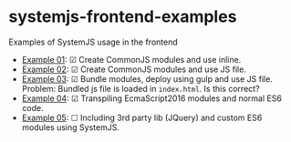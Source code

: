 # systemjs-frontend-examples
Examples of SystemJS usage in the frontend

- [Example 01](example01/README.md): &#9745; Create CommonJS modules and use inline.
- [Example 02](example02/README.md): &#9745; Create CommonJS modules and use JS file.
- [Example 03](example03/README.md): &#9745; Bundle modules, deploy using gulp and use JS file. Problem: Bundled js file is loaded in `index.html`. Is this correct?
- [Example 04](example04/README.md): &#9745; Transpiling EcmaScript2016 modules and normal ES6 code.
- [Example 05](example05/README.md): &#9744; Including 3rd party lib (JQuery) and custom ES6 modules using SystemJS.
